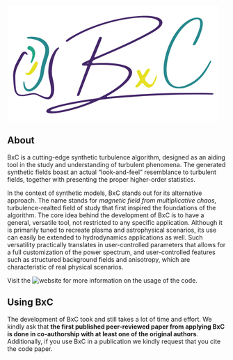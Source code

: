 ![logo](/docs/assets/images/logo.png)

## About
BxC is a cutting-edge synthetic turbulence algorithm, designed as an aiding tool in the study and understanding of turbulent phenomena. The generated synthetic fields boast an actual “look-and-feel” resemblance to turbulent fields, together with presenting the proper higher-order statistics.

In the context of synthetic models, BxC stands out for its alternative approach. The name stands for *magnetic field from multiplicative chaos*, turbulence-realted field of study that first inspired the foundations of the algorithm. The core idea behind the development of BxC is to have a general, versatile tool, not restricted to any specific application. Although it is primarily tuned to recreate plasma and astrophysical scenarios, its use can easily be extended to hydrodynamics applications as well. Such versatility practically translates in user-controlled parameters that allows for a full customization of the power spectrum, and user-controlled features such as structured background fields and anisotropy, which are characteristic of real physical scenarios. 

Visit the ![website](bxc.academy) for more information on the usage of the code.

## Using BxC
The development of BxC took and still takes a lot of time and effort. We kindly ask that **the first published peer-reviewed paper from applying BxC is done in co-authorship with at least one of the original authors**. Additionally, if you use BxC in a publication we kindly request that you cite the code paper.